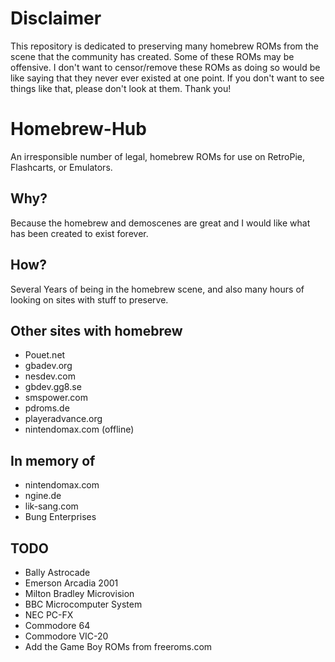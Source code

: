 # Disclaimer
This repository is dedicated to preserving many homebrew ROMs from the scene that the community has created.
Some of these ROMs may be offensive. I don't want to censor/remove these ROMs as doing so would be like saying that they 
never ever existed at one point. If you don't want to see things like that, please don't look at them. Thank you!

# Homebrew-Hub
An irresponsible number of legal, homebrew ROMs for use on RetroPie, Flashcarts, or Emulators.

## Why?
Because the homebrew and demoscenes are great and I would like what has been created to exist forever. 

## How?
Several Years of being in the homebrew scene, and also many hours of looking on sites with stuff to preserve.

## Other sites with homebrew
- Pouet.net
- gbadev.org
- nesdev.com
- gbdev.gg8.se
- smspower.com
- pdroms.de
- playeradvance.org
- nintendomax.com (offline)

## In memory of
- nintendomax.com
- ngine.de
- lik-sang.com
- Bung Enterprises

## TODO
- Bally Astrocade
- Emerson Arcadia 2001
- Milton Bradley Microvision
- BBC Microcomputer System
- NEC PC-FX
- Commodore 64
- Commodore VIC-20
- Add the Game Boy ROMs from freeroms.com
